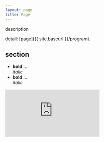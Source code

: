 ```yaml
---
layout: page
title: Page
---
```





<!-- # {{ site.title }} -->

<!-- {{ site.description }} -->

<!-- {{ site.location }} -->

<!-- comment -->

description

detail: [page]({{ site.baseurl }}/program).

## section

* **bold** ... <br/>
  *italic*
* **bold** ... <br/>
  *italic*


<iframe src="https://teamup.com/ksf65f4xmpybah5e1x?showProfileAndInfo=0&showSidepanel=1&showAgendaHeader=1&showAgendaDetails=0&showYearViewHeader=1" style="width: 100%, height: 800px, border: 1px solid #cccccc" frameborder="0" />

  
<p>
</p>

<br/>
<br/>
<br/>
<br/>

